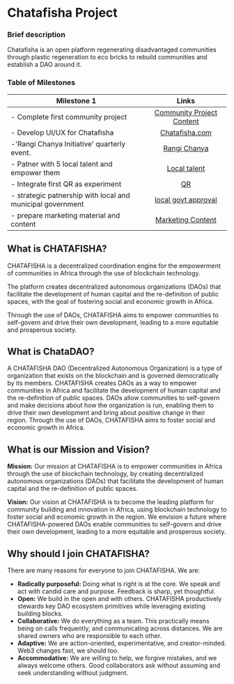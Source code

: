 # Chatafisha Project
### Brief description
Chatafisha is an open platform regenerating disadvantaged communities through plastic regeneration to eco bricks to rebuild communities and establish a DAO around it.


### Table of Milestones

| Milestone 1                                    | Links         | 
| -----------------------------------------------|:-------------:|
| - Complete first community project             | [Community Project Content](https://drive.google.com/folderview?id=1pczTv3VYg5Bv87sYNKbizqCtXr7jYkyr) | 
| - Develop UI/UX for Chatafisha                 | [Chatafisha.com](https://chatafisha.com)     |   
| -'Rangi Chanya Initiative' quarterly event.    |  [Rangi Chanya](https://drive.google.com/file/d/1neOJ2ZazFoZUJxh70usVXNABq7JOQico/view?usp=drivesdk)             |   
| - Patner with 5 local talent and empower them |  [Local talent](https://chatafisha.notion.site/Partner-with-5-local-talent-empower-them-8e7e37f6ca234d8197ac7f9bef84038d)       |
| - Integrate first QR as experiment             |  [QR](https://drive.google.com/folderview?id=1YNOOFwY64DJdfin3gZV5wO4OH_DsUlr8)             |    
|- strategic patnership with local and municipal government |[local govt approval](https://drive.google.com/file/d/1YDdyBRrATqJmitkjOdGroB4Ciyu9qVQv/view?usp=drivesdk)        |
|- prepare marketing material and content| [Marketing Content](https://drive.google.com/folderview?id=1RCFUx68HCQPR2F3oxG0mVRqitDqRBShH)                  |

## What is CHATAFISHA?

CHATAFISHA is a decentralized coordination engine for the empowerment of communities in Africa through the use of blockchain technology. 

The platform creates decentralized autonomous organizations (DAOs) that facilitate the development of human capital and the re-definition of public spaces, with the goal of fostering social and economic growth in Africa.

 Through the use of DAOs, CHATAFISHA aims to empower communities to self-govern and drive their own development, leading to a more equitable and prosperous society.

## What is ChataDAO?

A CHATAFISHA DAO (Decentralized Autonomous Organization) is a type of organization that exists on the blockchain and is governed democratically by its members. CHATAFISHA creates DAOs as a way to empower communities in Africa and facilitate the development of human capital and the re-definition of public spaces. DAOs allow communities to self-govern and make decisions about how the organization is run, enabling them to drive their own development and bring about positive change in their region. Through the use of DAOs, CHATAFISHA aims to foster social and economic growth in Africa.

## What is our Mission and Vision?

**Mission:**
Our mission at CHATAFISHA is to empower communities in Africa through the use of blockchain technology, by creating decentralized autonomous organizations (DAOs) that facilitate the development of human capital and the re-definition of public spaces.

**Vision:**
Our vision at CHATAFISHA is to become the leading platform for community building and innovation in Africa, using blockchain technology to foster social and economic growth in the region. We envision a future where CHATAFISHA-powered DAOs enable communities to self-govern and drive their own development, leading to a more equitable and prosperous society.

## **Why should I  join CHATAFISHA?**

There are many reasons for everyone to join CHATAFISHA. We are:

- **Radically purposeful:** Doing what is right is at the core. We speak and act with candid care and purpose. Feedback is sharp, yet thoughtful.
- **Open:** We build in the open and with others. CHATAFISHA productively stewards key DAO ecosystem primitives while leveraging existing building blocks.
- **Collaborative:** We do everything as a team. This practically means being on calls frequently, and communicating across distances. We are shared owners who are responsible to each other.
- **Adaptive:** We are action-oriented, experimentative, and creator-minded. Web3 changes fast, we should too.
- **Accommodative:** We are willing to help, we forgive mistakes, and we always welcome others. Good collaborators ask without assuming and seek understanding without judgment.

<!--
**chatafisha/Chatafisha** is a ✨ _special_ ✨ repository because its `README.md` (this file) appears on your GitHub profile.

Here are some ideas to get you started:

- 🔭 I’m currently working on ...
- 🌱 I’m currently learning ...
- 👯 I’m looking to collaborate on ...
- 🤔 I’m looking for help with ...
- 💬 Ask me about ...
- 📫 How to reach me: ...
- 😄 Pronouns: ...
- ⚡ Fun fact: ...
-->
